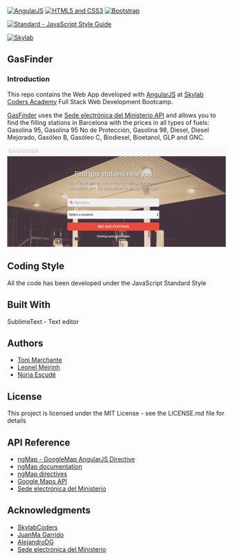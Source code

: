 [![AngularJS](https://github.com/FransLopez/logo-images/blob/master/logos/angularjs.png)](https://angularjs.org/) [![HTML5 and CSS3](https://github.com/FransLopez/logo-images/blob/master/logos/html5andcss3.png)](http://www.w3.org/)   [![Bootstrap](https://github.com/FransLopez/logo-images/blob/master/logos/bootstrap.png)](http://getbootstrap.com/)  

[![Standard - JavaScript Style Guide](https://img.shields.io/badge/code%20style-standard-brightgreen.svg)](http://standardjs.com/)

[![Skylab](https://github.com/FransLopez/logo-images/blob/master/logos/skylab-56.png)](http://www.skylabcoders.com/) 

## GasFinder


### Introduction

This repo contains the Web App developed with [AngularJS](https://angularjs.org/) at [Skylab Coders Academy](http://skylabcoders.com/) Full Stack Web Development Bootcamp. 

[GasFinder](https://tonimg.github.io/GasStationApp/) uses the [Sede electrónica del Ministerio API](https://sede.minetur.gob.es/es-ES/datosabiertos/catalogo/precios-carburantes) and allows you to find the filling stations in Barcelona with the prices in all types of fuels: Gasolina 95, Gasolina 95 No de Protección, Gasolina 98, Diesel, Diesel Mejorado, Gasóleo B, Gasóleo C, Biodiesel, Bioetanol, GLP and GNC.

![GasFinder](img/screenshot.png)

## Coding Style

All the code has been developed under the JavaScript Standard Style

## Built With

SublimeText - Text editor

## Authors

- [Toni Marchante](https://github.com/tonimg) 
- [Leonel Meirinh](https://github.com/LeonelAV) 
- [Núria Escudé](https://github.com/nuriaescude) 

## License

This project is licensed under the MIT License - see the LICENSE.md file for details

## API Reference

- [ngMap - GoogleMap AngularJS Directive](https://github.com/allenhwkim/angularjs-google-maps)
- [ngMap documentation](https://ngmap.github.io/)
- [ngMap directives](https://rawgit.com/allenhwkim/angularjs-google-maps/master/build/docs/index.html)
- [Google Maps API](https://developers.google.com/maps/documentation/javascript/)
- [Sede electrónica del Ministerio](https://sede.minetur.gob.es/es-ES/datosabiertos/catalogo/precios-carburantes)

## Acknowledgments

- [SkylabCoders](http://skylabcoders.com/)
- [JuanMa Garrido](https://github.com/juanmaguitar)
- [AlejandroDG](https://github.com/agandia9)
- [Sede electrónica del Ministerio](https://sede.minetur.gob.es/es-ES/datosabiertos/catalogo/precios-carburantes)
